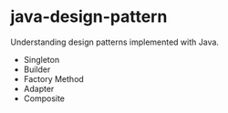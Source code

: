 # java-design-pattern
Understanding design patterns implemented with Java.

- Singleton
- Builder
- Factory Method
- Adapter
- Composite
